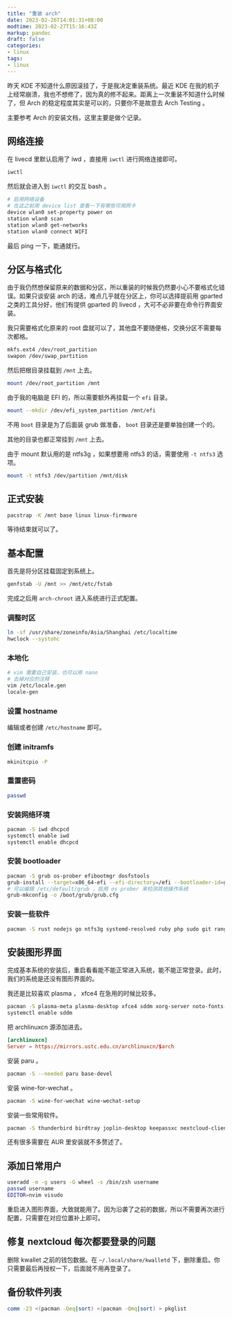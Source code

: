```yaml
---
title: "重装 arch"
date: 2023-02-26T14:01:31+08:00
modtime: 2023-02-27T15:16:43Z
markup: pandoc
draft: false
categories:
- linux
tags:
- linux
---
```


昨天 KDE 不知道什么原因滚挂了，于是我决定重装系统。最近 KDE 在我的机子上经常崩溃，我也不想修了，因为真的修不起来。距离上一次重装不知道什么时候了，但 Arch 的稳定程度其实是可以的，只要你不是故意去 Arch Testing 。

主要参考 Arch 的安装文档，这里主要是做个记录。

## 网络连接

在 livecd 里默认启用了 iwd ，直接用 `iwctl` 进行网络连接即可。

```bash
iwctl
```

然后就会进入到 `iwctl` 的交互 bash 。

```bash
# 启用网络设备
# 在这之前用 device list 查看一下有哪些可用网卡
device wlan0 set-property power on
station wlan0 scan
station wlan0 get-networks
station wlan0 connect WIFI
```

最后 ping 一下，能通就行。

## 分区与格式化

由于我仍然想保留原来的数据和分区，所以重装的时候我仍然要小心不要格式化错误。如果只谈安装 arch 的话，难点几乎就在分区上，你可以选择提前用 gparted 之类的工具分好，他们有提供 gparted 的 livecd ，大可不必非要在命令行界面安装。

我只需要格式化原来的 root 盘就可以了，其他盘不要随便格，交换分区不需要每次都格。

```bash
mkfs.ext4 /dev/root_partition
swapon /dev/swap_partition
```

然后把根目录挂载到 `/mnt` 上去。

```bash
mount /dev/root_partition /mnt
```

由于我的电脑是 EFI 的，所以需要额外再挂载一个 `efi` 目录。

```bash
mount --mkdir /dev/efi_system_partition /mnt/efi
```

不用 `boot` 目录是为了后面装 grub 做准备， `boot` 目录还是要单独创建一个的。

其他的目录也都正常挂到 `/mnt` 上去。

由于 mount 默认用的是 ntfs3g ，如果想要用 ntfs3 的话，需要使用 `-t ntfs3` 选项。

```bash
mount -t ntfs3 /dev/partition /mnt/disk
```

## 正式安装

```bash
pacstrap -K /mnt base linux linux-firmware
```

等待结束就可以了。

## 基本配置

首先是将分区挂载固定到系统上。

```bash
genfstab -U /mnt >> /mnt/etc/fstab
```

完成之后用 `arch-chroot` 进入系统进行正式配置。

### 调整时区

```bash
ln -sf /usr/share/zoneinfo/Asia/Shanghai /etc/localtime
hwclock --systohc
```

### 本地化

```bash
# vim 需要自己安装，也可以用 nano
# 去掉对应的注释
vim /etc/locale.gen
locale-gen
```

### 设置 hostname

编辑或者创建 `/etc/hostname` 即可。

### 创建 initramfs

```bash
mkinitcpio -P
```

### 重置密码

```bash
passwd
```

### 安装网络环境

```bash
pacman -S iwd dhcpcd
systemctl enable iwd
systemctl enable dhcpcd
```

### 安装 bootloader

```bash
pacman -S grub os-prober efibootmgr dosfstools
grub-install --target=x86_64-efi --efi-directory=/efi --bootloader-id=grub
# 可以编辑 /etc/default/grub ，启用 os prober 来检测其他操作系统
grub-mkconfig -o /boot/grub/grub.cfg
```

### 安装一些软件

```bash
pacman -S rust nodejs go ntfs3g systemd-resolved ruby php sudo git ranger zsh neovim
```

## 安装图形界面

完成基本系统的安装后，重启看看能不能正常进入系统，能不能正常登录。此时，我们的系统是还没有图形界面的。

我还是比较喜欢 plasma ， xfce4 在急用的时候比较多。

```bash
pacman -S plasma-meta plasma-desktop xfce4 sddm xorg-server noto-fonts-cjk noto-fonts-emoji
systemctl enable sddm
```

把 archlinuxcn 源添加进去。

```conf
[archlinuxcn]
Server = https://mirrors.ustc.edu.cn/archlinuxcn/$arch
```

安装 paru 。

```bash
pacman -S --needed paru base-devel
```

安装 wine-for-wechat 。

```bash
pacman -S wine-for-wechat wine-wechat-setup
```

安装一些常用软件。

```bash
pacman -S thunderbird birdtray joplin-desktop keepassxc nextcloud-client konsole yakuake fcitx5-im fcitx5-rime bluez telegram-desktop notion-enhanced-app calibre zoxide ccls anki zetter zeal drawio-desktop obsidian okular gitkraken clash kwalletmanager flameshot iwgtk kdeconnect
```

还有很多需要在 AUR 里安装就不多赘述了。

## 添加日常用户

```bash
useradd -m -g users -G wheel -s /bin/zsh username
passwd username
EDITOR=nvim visudo
```

重启进入图形界面，大致就能用了。因为沿袭了之前的数据，所以不需要再次进行配置，只需要在对应位置补上即可。

## 修复 nextcloud 每次都要登录的问题

删除 kwallet 之前的钱包数据。在 `~/.local/share/kwalletd` 下，删除重启。你只需要最后再授权一下，后面就不用再登录了。

## 备份软件列表

```bash
comm -23 <(pacman -Qeq|sort) <(pacman -Qmq|sort) > pkglist
```
